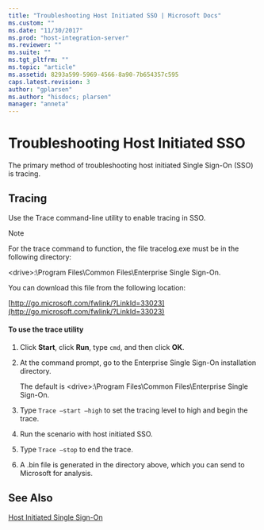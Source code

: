 ```yaml
---
title: "Troubleshooting Host Initiated SSO | Microsoft Docs"
ms.custom: ""
ms.date: "11/30/2017"
ms.prod: "host-integration-server"
ms.reviewer: ""
ms.suite: ""
ms.tgt_pltfrm: ""
ms.topic: "article"
ms.assetid: 8293a599-5969-4566-8a90-7b654357c595
caps.latest.revision: 3
author: "gplarsen"
ms.author: "hisdocs; plarsen"
manager: "anneta"
---
```

# Troubleshooting Host Initiated SSO
The primary method of troubleshooting host initiated Single Sign-On (SSO) is tracing.  
  
## Tracing  
 Use the Trace command-line utility to enable tracing in SSO.  
  
> [!NOTE]
>  For the trace command to function, the file tracelog.exe must be in the following directory:  
>   
>  \<drive>:\Program Files\Common Files\Enterprise Single Sign-On.  
>   
>  You can download this file from the following location:  
>   
>  [http://go.microsoft.com/fwlink/?LinkId=33023](http://go.microsoft.com/fwlink/?LinkId=33023)  
  
#### To use the trace utility  
  
1.  Click **Start**, click **Run**, type `cmd`, and then click **OK**.  
  
2.  At the command prompt, go to the Enterprise Single Sign-On installation directory.  
  
     The default is \<drive>:\Program Files\Common Files\Enterprise Single Sign-On.  
  
3.  Type `Trace –start –high` to set the tracing level to high and begin the trace.  
  
4.  Run the scenario with host initiated SSO.  
  
5.  Type `Trace –stop` to end the trace.  
  
6.  A .bin file is generated in the directory above, which you can send to Microsoft for analysis.  
  
## See Also  
 [Host Initiated Single Sign-On](../esso/host-initiated-single-sign-on.md)